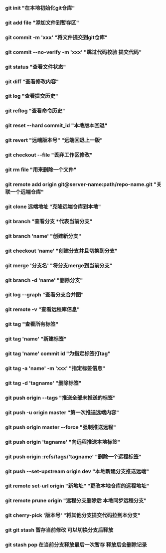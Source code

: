 <!--
 * @Description: 
 * @Author: wangdelei
 * @Date: 2021-07-07 10:03:25
 * @LastEditors: wangdelei
 * @LastEditTime: 2021-09-16 15:41:33
-->
### git init "在本地初始化git仓库"
### git add file "添加文件到暂存区"
### git commit -m 'xxx' "将文件提交到git仓库"
### git commit --no-verify -m 'xxx' "跳过代码校验 提交代码"
### git status "查看文件状态"
### git diff  "查看修改内容"
### git log "查看提交历史"
### git reflog "查看命令历史"
### git reset --hard commit_id "本地版本回退" 
### git revert "远端版本号" "远端回退上一版"
### git checkout --file  "丢弃工作区修改"
### git rm file "用来删除一个文件"
### git remote add origin git@server-name:path/repo-name.git "关联一个远端仓库"
### git clone 远端地址 "克隆远端仓库到本地"
### git branch "查看分支 *代表当前分支"
### git branch 'name' "创建新分支"
### git checkout 'name' "创建分支并且切换到分支"
### git merge '分支名' "将分支merge到当前分支"
### git branch -d 'name' "删除分支"
### git log --graph "查看分支合并图"
### git remote -v "查看远程库信息"
### git tag "查看所有标签"
### git tag 'name' "新建标签"
### git tag 'name' commit id "为指定标签打tag"
### git tag -a 'name' -m 'xxx' "指定标签信息"
### git tag -d 'tagname' "删除标签"
### git push origin --tags "推送全部未推送的标签"
### git push -u origin master "第一次推送远端内容"
### git push origin master --force "强制推送远程"
### git push origin 'tagname' "向远程推送本地标签"
### git push origin :refs/tags/'tagname' "删除一个远程标签"
### git push --set-upstream origin dev "本地新建分支推送远端"
### git remote set-url origin "新地址" "更改本地仓库的远程地址"
### git remote prune origin "远程分支删除后 本地同步远程分支"
### git cherry-pick '版本号' "将其他分支提交代码拉到本分支"
### git git stash 暂存当前修改 可以切换分支后释放
### git stash pop 在当前分支释放最后一次暂存 释放后会删除记录